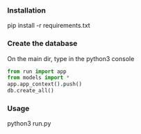 ### Installation
pip install -r requirements.txt
### Create the database
On the main dir, type in the python3 console
```python
from run import app
from models import *
app.app_context().push()
db.create_all()
```

### Usage
python3 run.py
